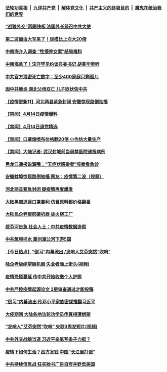 

####  [法轮功真相](../../../../basic/blob/master/README.md?t=04151202) &nbsp;|&nbsp; [九评共产党](../../../../9ping.md/blob/master/README.md?t=04151202) &nbsp;|&nbsp; [解体党文化](../../../../jtdwh.md/blob/master/README.md?t=04151202)  &nbsp;|&nbsp; [共产主义的终极目的](../../../../gczydzjmd.md/blob/master/README.md?t=04151202) &nbsp;|&nbsp; [魔鬼在统治我们的世界](../../../../mgztzwmdsj.md/blob/master/README.md?t=04151202) 

#### [“战狼外交”再踢铁板 法国外长怒召中共大使](../pages/prog204/a102823492.md?t=04151202) 

#### [第二波蝗虫大军来了！规模比上次大20倍](../pages/prog204/a102823455.md?t=04151202) 

#### [中南海介入调查 “性侵养女案”结局难料](../pages/prog204/a102823454.md?t=04151202) 

#### [中南海急了！汪洋罕见约谈县委书记 胡春华旁听](../pages/prog204/a102823433.md?t=04151202) 

#### [中共官方泄密死亡数字：至少400家庭只剩孤儿](../pages/prog204/a102823202.md?t=04151202) 

#### [因中共肺炎 湖北父母双亡 儿子欲状告中共](../pages/prog204/a102823397.md?t=04151202) 

#### [【疫情更新11】河北两县紧急封闭 安徽惊现路倒抽搐](../pages/prog204/a102821787.md?t=04151202) 


#### [【禁闻】4月14日疫情爆料](../pages/prog204/a102823291.md?t=04151202) 

#### [【禁闻】4月14日退党精选](../pages/prog204/a102823287.md?t=04151202) 

#### [【禁闻】口罩熔喷布价格翻20倍 小作坊大量生产](../pages/prog204/a102823266.md?t=04151202) 

#### [【禁闻】大陆记者: 武汉封城前当局禁医院通报病例](../pages/prog204/a102823257.md?t=04151202) 

#### [黑龙江通报说漏嘴：“无症状感染者”咳嗽看急诊](../pages/prog204/a102823126.md?t=04151202) 

#### [安徽蚌埠惊现路倒抽搐 网友：疫情第二波（视频）](../pages/prog204/a102823217.md?t=04151202) 

#### [河北两县紧急封闭 疑疫情再度爆发](../pages/prog204/a102823200.md?t=04151202) 

#### [大陆黑商追逐口罩暴利 仿冒原料都价格翻番](../pages/prog204/a102823140.md?t=04151202) 

#### [大陆民企老板怒砸机器 放火烧工厂](../pages/prog204/a102822945.md?t=04151202) 

#### [绥芬河告急 社会人士：中共疫情数据造假](../pages/prog204/a102822941.md?t=04151202) 

#### [中共筑坝拦水 重创湄公河下游5国](../pages/prog204/a102822938.md?t=04151202) 

#### [【今日热点】“倒习”内幕流出 /发哨人艾芬突然“吹哨”](../pages/prog204/a102822850.md?t=04151202) 

#### [陆企老板绝望砸机器 失业者涌上街头(视频)](../pages/prog204/a102822908.md?t=04151202) 

#### [疫情恐慌蔓延 传中共开始收缴个人护照](../pages/prog204/a102822873.md?t=04151202) 

#### [中共严控疫情起源论文 3层审查通过才能投稿](../pages/prog204/a102822783.md?t=04151202) 

#### [“倒习”内幕流出 传邓小平家族密谋推翻习近平](../pages/prog204/a102822757.md?t=04151202) 

#### [大疫期间 大陆各地法轮功学员传真相遭绑架](../pages/prog204/a102822750.md?t=04151202) 

#### [“发哨人”艾芬突然“吹哨” 失联3周发短片(视频)](../pages/prog204/a102822696.md?t=04151202) 

#### [中共外交战狼当道 习近平亲笔写条子力挺？](../pages/prog204/a102822659.md?t=04151202) 

#### [疫情下如何生活？西方发钱 中国“长江里打蛋”](../pages/prog204/a102822657.md?t=04151202) 

#### [中共持续信息战 狂买脸书广告自夸并贬低美国](../pages/prog204/a102822382.md?t=04151202) 

